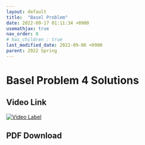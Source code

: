 ```yaml
---
layout: default
title:  "Basel Problem"
date: 2022-09-17 01:11:34 +0900
usemathjax: true
nav_order: 8
# has_children : true
last_modified_date: 2022-09-06 +0900
parent: 2022 Spring
---
```

# Basel Problem 4 Solutions

## Video Link

[![Video Label](https://img.youtube.com/vi/IG8vauwDC5c/hqdefault.jpg)](https://youtu.be/IG8vauwDC5c)

## PDF Download

<object data="./2022_1_download/basel_problem.pdf" width="750" height="1075" type='application/pdf'></object>